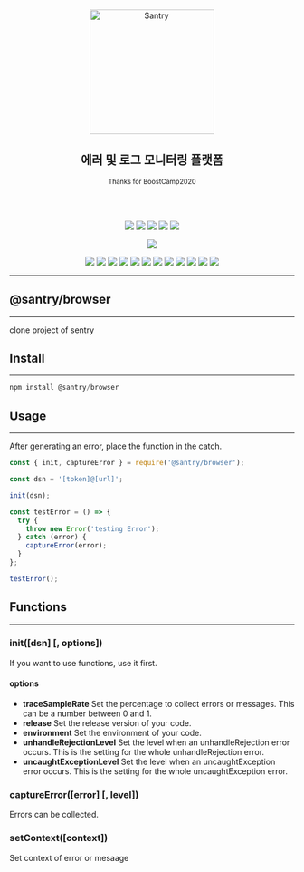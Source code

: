 <div align="center">
	<br>
	<br>
	<img height="220" src="https://raw.githubusercontent.com/boostcamp-2020/Project11-A-Web-FE-Performance-Monitoring-SDK/master/media/santry-1.png" alt="Santry">
	<h2 align="center">에러 및 로그 모니터링 플랫폼
	</h2>
	<p align="center"><sup>Thanks for BoostCamp2020</sup></p>
	<br>
	<br>

<!--레포 정보-->
![](https://img.shields.io/github/commit-activity/w/boostcamp-2020/Project11-A-Web-FE-Performance-Monitoring-SDK)
![](https://img.shields.io/github/repo-size/boostcamp-2020/Project11-A-Web-FE-Performance-Monitoring-SDK)
![](https://img.shields.io/github/languages/code-size/boostcamp-2020/Project11-A-Web-FE-Performance-Monitoring-SDK)
![](https://img.shields.io/github/issues/boostcamp-2020/Project11-A-Web-FE-Performance-Monitoring-SDK)
![](https://img.shields.io/github/last-commit/boostcamp-2020/Project11-A-Web-FE-Performance-Monitoring-SDK)

![](https://i.imgur.com/j94i246.png)

<!--기술 스택-->
![](https://img.shields.io/badge/TypeScript-v4.1.2-%23007ACC?logo=TypeScript) 
![](https://img.shields.io/badge/React-v17.0.1-%2361DAFB?logo=React) 
![](https://img.shields.io/badge/Swagger-v0.7.5-%2385EA2D?logo=Swagger)
![](https://img.shields.io/badge/MongoDB-v3.6.3-%2347A248?logo=MongoDB)
![](https://img.shields.io/badge/NPM-v6.14.9-%23CB3837?logo=NPM)
![](https://img.shields.io/badge/JWT-v8.5.1-%23000000?logo=JSON-Web-Tokens)
![](https://img.shields.io/badge/Webpack-v5.8.0-%238DD6F9?logo=webpack)
![](https://img.shields.io/badge/Babel-v7.12.9-%23F9DC3E?logo=Babel)
![](https://img.shields.io/badge/NCP-Server-7ed161?logo=NativeScript)
![](https://img.shields.io/badge/ESLint-v7.14.0-%234B32C3?logo=ESLint)
![](https://img.shields.io/badge/Prettier-v2.2.1-%23F7B93E?logo=Prettier)
![](https://img.shields.io/badge/VSCode-v1.51.1-%23007ACC?logo=Visual-studio-code)

</div>

---
## @santry/browser
---

clone project of sentry 

## Install
---
```jsx
npm install @santry/browser
```

## Usage
---
After generating an error, place the function in the catch.

```jsx
const { init, captureError } = require('@santry/browser');

const dsn = '[token]@[url]';

init(dsn);

const testError = () => {
  try {
    throw new Error('testing Error');
  } catch (error) {
    captureError(error);
  }
};

testError();
```

## Functions
---
### init([dsn] [, options])
If you want to use functions, use it first.

#### options
- **traceSampleRate** Set the percentage to collect errors or messages. This can be a number between 0 and 1.
- **release** Set the release version of your code.
- **environment** Set the environment of your code.
- **unhandleRejectionLevel** Set the level when an unhandleRejection error occurs. This is the setting for the whole unhandleRejection error.
- **uncaughtExceptionLevel** Set the level when an uncaughtException error occurs. This is the setting for the whole uncaughtException error.

### captureError([error] [, level])
Errors can be collected.

### setContext([context])
Set context of error or mesaage

